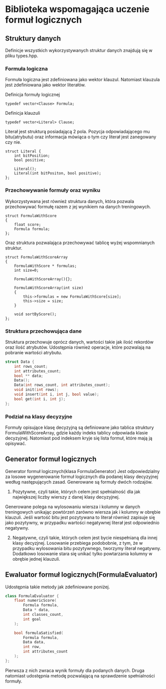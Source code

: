 # Biblioteka wspomagająca uczenie formuł logicznych 

## Struktury danych 
Definicje wszystkich wykorzystywanych struktur danych znajdują się w pliku types.hpp.


### Formuła logiczna
Formuła logiczna jest zdefiniowana jako wektor klauzul. Natomiast klauzula jest zdefiniowana jako
wektor literałów.

Definicja formuły logicznej 
```
typedef vector<Clause> Formula;
```

Definicja klauzuli
```
typedef vector<Literal> Clause;
```

Literał jest strukturą posiadającą 2 pola. Pozycja odpowiadającego mu bitu(atrybutu) oraz informacja
mówiąca o tym czy literał jest zanegowany czy nie.
```
struct Literal {
    int bitPosition;
    bool positive;

    Literal();
    Literal(int bitPositon, bool positive);
};
```

### Przechowywanie formuły oraz wyniku
Wykorzystywana jest również struktura danych, która pozwala przechowywać formułę razem z jej wynikiem
na danych treningowych.
```
struct FormulaWithScore
{
    float score;
    Formula formula;
};
```  
Oraz struktura pozwalająca przechowywać tablicę wyżej wspomnianych struktur.
```
struct FormulaWithScoreArray
{
    FormulaWithScore * formulas;
    int size=0;

    FormulaWithScoreArray(){};

    FormulaWithScoreArray(int size)
    {
        this->formulas = new FormulaWithScore[size];
        this->size = size;
    }

    void sortByScore();
};
```

### Struktura przechowująca dane

Struktura przechowuje oprócz danych, wartości takie jak ilość rekordów oraz ilość atrybutów. Udostępnia również operacje, które pozwalają na pobranie wartości atrybutu.
```c++
struct Data {
    int rows_count;
    int attributes_count;
    bool ** data;
    Data();
    Data(int rows_count, int attributes_count);
    void init(int rows);
    void insert(int i, int j, bool value);
    bool get(int i, int j);
};
```

### Podział na klasy decyzyjne
Formuły opisujące klasę decyzyjną są definiowane jako tablica struktury FormulaWithScoreArray, gdzie każdy indeks tablicy odpowiada klasie decyzyjnej. Natomiast pod indeksem kryje się lista formuł, które mają ją opisywać.

## Generator formuł logicznych

Generator formuł logicznych(klasa FormulaGenerator) Jest odpowiedzialny za losowe wygenerowanie formuł logicznych dla podanej klasy decyzyjnej  według następujących zasad. Generowane są formuły dwóch rodzajów.

1. Pozytywne, czyli takie, których celem jest spełnialność dla jak największej liczby
wierszy z danej klasy decyzyjnej.

Generowane polega na wylosowaniu wiersza i kolumny w danych treningowych unikając powtórzeń zarówno wiersza jak i kolumny w obrębie klauzuli. Jeśli wartość bitu jest pozytywana to literał również zapisuje się jako pozytywny, w przypadku wartości negatywnej literał jest odpowiednio negatywny.

2. Negatywne, czyli takie, których celem jest bycie niespełnianą dla innej klasy decyzjnej.
Losowanie przebiega podobobnie, z tym, że w przypadku wylosowania bitu pozytywnego, tworzymy literał negatywny. Dodatkowo losowanie stara się unikać tylko powtarzania kolumny w obrębie jednej klauzuli.

## Ewaluator formuł logicznych(FormulaEvaluator)

Udostępnia takie metody jak zdefiniowane poniżej.
```c++
class FormulaEvaluator {
    float numericScore(
        Formula formula, 
        Data * data, 
        int classes_count, 
        int goal
    );

    bool formulaSatisfied(
        Formula formula, 
        Data data, 
        int row, 
        int attributes_count
    );
};
```
Pierwsza z nich zwraca wynik formuły dla podanych danych. Druga natomiast udostępnia metodę pozwalającą na sprawdzenie spełnialności formuły.







